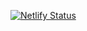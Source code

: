 [![Netlify Status](https://api.netlify.com/api/v1/badges/2bd43bd0-5796-4284-ac79-10196955045a/deploy-status)](https://app.netlify.com/sites/dukehotel/deploys)
